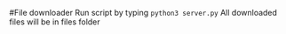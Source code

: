 #File downloader
Run script by typing
```python3 server.py```
All downloaded files will be in files folder